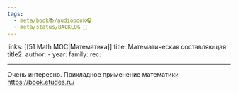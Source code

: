 ```yaml
---
tags:
  - meta/book📚/audiobook🎧
  - meta/status/BACKLOG_🌰
---
```

links: [[51 Math MOC|Математика]]
title: Математическая составляющая
title2:
author: -
year:
family:
rec:

___

Очень интересно. Прикладное применение математики https://book.etudes.ru/